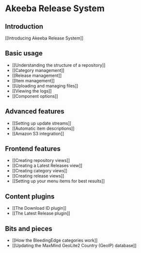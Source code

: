 # Akeeba Release System

## Introduction

[[Introducing Akeeba Release System]]

## Basic usage

* [[Understanding the structure of a repository]]
* [[Category management]]
* [[Release management]]
* [[Item management]]
* [[Uploading and managing files]]
* [[Viewing the logs]]
* [[Component options]]

## Advanced features

* [[Setting up update streams]]
* [[Automatic item descriptions]]
* [[Amazon S3 integration]]

## Frontend features

* [[Creating repository views]]
* [[Creating a Latest Releases view]]
* [[Creating category views]]
* [[Creating release views]]
* [[Setting up your menu items for best results]]

## Content plugins

* [[The Download ID plugin]]
* [[The Latest Release plugin]]

## Bits and pieces

* [[How the BleedingEdge categories work]]
* [[Updating the MaxMind GeoLite2 Country (GeoIP) database]]